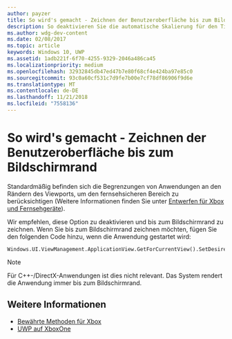 ```yaml
---
author: payzer
title: So wird's gemacht - Zeichnen der Benutzeroberfläche bis zum Bildschirmrand
description: So deaktivieren Sie die automatische Skalierung für den Titelschutzbereich.
ms.author: wdg-dev-content
ms.date: 02/08/2017
ms.topic: article
keywords: Windows 10, UWP
ms.assetid: 1adb221f-6f70-4255-9329-2046a486ca45
ms.localizationpriority: medium
ms.openlocfilehash: 32932845db47ed47b7e80f68cf4e424ba97e85c0
ms.sourcegitcommit: 93c0a60cf531c7d9fe7b00e7cf78df86906f9d6e
ms.translationtype: MT
ms.contentlocale: de-DE
ms.lasthandoff: 11/21/2018
ms.locfileid: "7558136"
---
```

# <a name="how-to-draw-ui-to-the-edge-of-the-screen"></a>So wird's gemacht - Zeichnen der Benutzeroberfläche bis zum Bildschirmrand   
Standardmäßig befinden sich die Begrenzungen von Anwendungen an den Rändern des Viewports, um den fernsehsicheren Bereich zu berücksichtigen (Weitere Informationen finden Sie unter [Entwerfen für Xbox und Fernsehgeräte](../design/devices/designing-for-tv.md#tv-safe-area)). 

Wir empfehlen, diese Option zu deaktivieren und bis zum Bildschirmrand zu zeichnen. Wenn Sie bis zum Bildschirmrand zeichnen möchten, fügen Sie den folgenden Code hinzu, wenn die Anwendung gestartet wird:
   
```
Windows.UI.ViewManagement.ApplicationView.GetForCurrentView().SetDesiredBoundsMode(Windows.UI.ViewManagement.ApplicationViewBoundsMode.UseCoreWindow);
```
   
> [!NOTE]
> Für C++-/DirectX-Anwendungen ist dies nicht relevant. Das System rendert die Anwendung immer bis zum Bildschirmrand.

## <a name="see-also"></a>Weitere Informationen
- [Bewährte Methoden für Xbox](tailoring-for-xbox.md)
- [UWP auf XboxOne](index.md)
